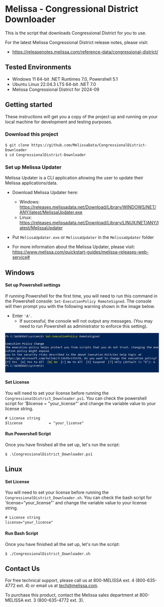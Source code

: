 # Melissa - Congressional District Downloader

This is the script that downloads Congressional District for you to use.

For the latest Melissa Congressional District release notes, please visit: 
- https://releasenotes.melissa.com/reference-data/congressional-district/


## Tested Environments
- Windows 11 64-bit .NET Runtimes 7.0, Powershell 5.1
- Ubuntu Linux 22.04.3 LTS 64-bit .NET 7.0
- Melissa Congressional District for 2024-09

## Getting started

These instructions will get you a copy of the project up and running on your local machine for development and testing purposes.

### Download this project
```
$ git clone https://github.com/MelissaData/CongressionalDistrict-Downloader
$ cd CongressionalDistrict-Downloader
```

### Set up Melissa Updater

Melissa Updater is a CLI application allowing the user to update their Melissa applications/data.
- Download Melissa Updater here: 
	
	- Windows: <https://releases.melissadata.net/Download/Library/WINDOWS/NET/ANY/latest/MelissaUpdater.exe>
	- Linux: <https://releases.melissadata.net/Download/Library/LINUX/NET/ANY/latest/MelissaUpdater>

- Put `MelissaUpdater.exe` or `MelissaUpdater` in the `MelissaUpdater` folder 
- For more information about the Melissa Updater, please visit: https://www.melissa.com/quickstart-guides/melissa-releases-web-service# 

## Windows

#### Set up Powershell settings

If running Powershell for the first time, you will need to run this command in the Powershell console: `Set-ExecutionPolicy RemoteSigned`.
The console will then prompt you with the following warning shown in the image below. 
 - Enter `'A'`. 
 	- If successful, the console will not output any messages. (You may need to run Powershell as administrator to enforce this setting).
	
 ![alt text](/screenshots/powershell_executionpolicy.png)

#### Set License

You will need to set your license before running the `CongressionalDistrict_Downloader.ps1`. 
You can check the powershell script for '$license = "your_license"' and change the variable value to your license string.

```
# License string
$license            = "your_license"
```

#### Run Powershell Script

Once you have finished all the set up, let's run the script:

```
$ .\CongressionalDistrict_Downloader.ps1
```

## Linux

#### Set License

You will need to set your license before running the `CongressionalDistrict_Downloader.sh`. 
You can check the bash script for 'license="your_license"' and change the variable value to your license string.

```
# License string
license="your_license"
```


#### Run Bash Script

Once you have finished all the set up, let's run the script:

```
$ ./CongressionalDistrict_Downloader.sh
```

## Contact Us

For free technical support, please call us at 800-MELISSA ext. 4 (800-635-4772 ext. 4) or email us at tech@melissa.com.

To purchase this product, contact the Melissa sales department at 800-MELISSA ext. 3 (800-635-4772 ext. 3).
